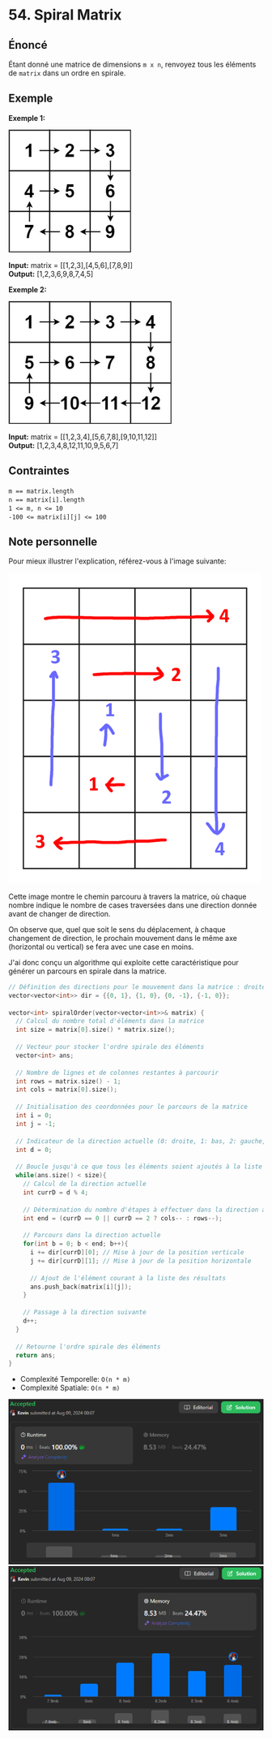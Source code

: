 # 54. Spiral Matrix

## Énoncé

Étant donné une matrice de dimensions `m x n`, renvoyez tous les éléments de `matrix` dans un ordre en spirale.

## Exemple

**Exemple 1:**

<img src="./imgs/img1.jpg"/>

**Input:** matrix = [[1,2,3],[4,5,6],[7,8,9]]  
**Output:** [1,2,3,6,9,8,7,4,5]

**Exemple 2:**

<img src="./imgs/img2.jpg"/>

**Input:** matrix = [[1,2,3,4],[5,6,7,8],[9,10,11,12]]  
**Output:** [1,2,3,4,8,12,11,10,9,5,6,7]

## Contraintes

`m == matrix.length`  
`n == matrix[i].length`  
`1 <= m, n <= 10`  
`-100 <= matrix[i][j] <= 100`

## Note personnelle

Pour mieux illustrer l'explication, référez-vous à l'image suivante:

<img src="./imgs/img3.png" width="500px"/>

Cette image montre le chemin parcouru à travers la matrice, où chaque nombre indique le nombre de cases traversées dans une direction donnée avant de changer de direction.

On observe que, quel que soit le sens du déplacement, à chaque changement de direction, le prochain mouvement dans le même axe (horizontal ou vertical) se fera avec une case en moins.

J'ai donc conçu un algorithme qui exploite cette caractéristique pour générer un parcours en spirale dans la matrice.

```cpp
// Définition des directions pour le mouvement dans la matrice : droite, bas, gauche, haut.
vector<vector<int>> dir = {{0, 1}, {1, 0}, {0, -1}, {-1, 0}};

vector<int> spiralOrder(vector<vector<int>>& matrix) {
  // Calcul du nombre total d'éléments dans la matrice
  int size = matrix[0].size() * matrix.size();

  // Vecteur pour stocker l'ordre spirale des éléments
  vector<int> ans;

  // Nombre de lignes et de colonnes restantes à parcourir
  int rows = matrix.size() - 1;
  int cols = matrix[0].size();

  // Initialisation des coordonnées pour le parcours de la matrice
  int i = 0;
  int j = -1;

  // Indicateur de la direction actuelle (0: droite, 1: bas, 2: gauche, 3: haut)
  int d = 0;

  // Boucle jusqu'à ce que tous les éléments soient ajoutés à la liste `ans`
  while(ans.size() < size){
    // Calcul de la direction actuelle
    int currD = d % 4;

    // Détermination du nombre d'étapes à effectuer dans la direction actuelle
    int end = (currD == 0 || currD == 2 ? cols-- : rows--);

    // Parcours dans la direction actuelle
    for(int b = 0; b < end; b++){
      i += dir[currD][0]; // Mise à jour de la position verticale
      j += dir[currD][1]; // Mise à jour de la position horizontale

      // Ajout de l'élément courant à la liste des résultats
      ans.push_back(matrix[i][j]);
    }

    // Passage à la direction suivante
    d++;
  }

  // Retourne l'ordre spirale des éléments
  return ans;
}
```

- Complexité Temporelle: `O(n * m)`
- Complexité Spatiale: `O(n * m)`

<img src="./imgs/runtime.png"/>
<img src="./imgs/memory.png"/>
